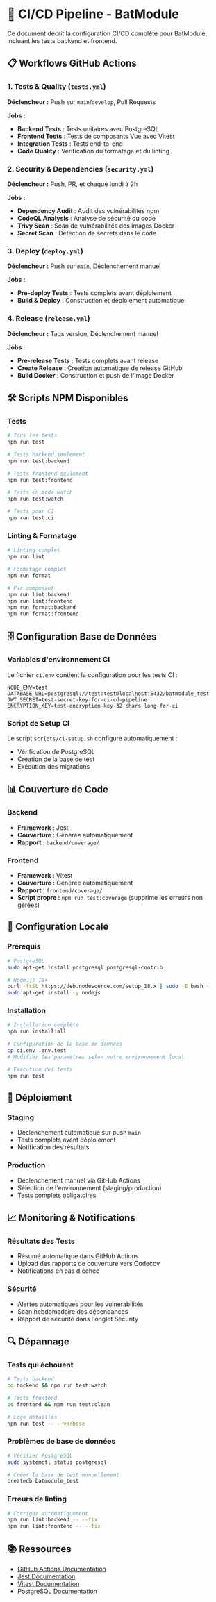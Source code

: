 # 🚀 CI/CD Pipeline - BatModule

Ce document décrit la configuration CI/CD complète pour BatModule, incluant les tests backend et frontend.

## 📋 Workflows GitHub Actions

### 1. Tests & Quality (`tests.yml`)

**Déclencheur :** Push sur `main`/`develop`, Pull Requests

**Jobs :**

- **Backend Tests** : Tests unitaires avec PostgreSQL
- **Frontend Tests** : Tests de composants Vue avec Vitest
- **Integration Tests** : Tests end-to-end
- **Code Quality** : Vérification du formatage et du linting

### 2. Security & Dependencies (`security.yml`)

**Déclencheur :** Push, PR, et chaque lundi à 2h

**Jobs :**

- **Dependency Audit** : Audit des vulnérabilités npm
- **CodeQL Analysis** : Analyse de sécurité du code
- **Trivy Scan** : Scan de vulnérabilités des images Docker
- **Secret Scan** : Détection de secrets dans le code

### 3. Deploy (`deploy.yml`)

**Déclencheur :** Push sur `main`, Déclenchement manuel

**Jobs :**

- **Pre-deploy Tests** : Tests complets avant déploiement
- **Build & Deploy** : Construction et déploiement automatique

### 4. Release (`release.yml`)

**Déclencheur :** Tags version, Déclenchement manuel

**Jobs :**

- **Pre-release Tests** : Tests complets avant release
- **Create Release** : Création automatique de release GitHub
- **Build Docker** : Construction et push de l'image Docker

## 🛠️ Scripts NPM Disponibles

### Tests

```bash
# Tous les tests
npm run test

# Tests backend seulement
npm run test:backend

# Tests frontend seulement
npm run test:frontend

# Tests en mode watch
npm run test:watch

# Tests pour CI
npm run test:ci
```

### Linting & Formatage

```bash
# Linting complet
npm run lint

# Formatage complet
npm run format

# Par composant
npm run lint:backend
npm run lint:frontend
npm run format:backend
npm run format:frontend
```

## 🗄️ Configuration Base de Données

### Variables d'environnement CI

Le fichier `ci.env` contient la configuration pour les tests CI :

```env
NODE_ENV=test
DATABASE_URL=postgresql://test:test@localhost:5432/batmodule_test
JWT_SECRET=test-secret-key-for-ci-cd-pipeline
ENCRYPTION_KEY=test-encryption-key-32-chars-long-for-ci
```

### Script de Setup CI

Le script `scripts/ci-setup.sh` configure automatiquement :

- Vérification de PostgreSQL
- Création de la base de test
- Exécution des migrations

## 📊 Couverture de Code

### Backend

- **Framework :** Jest
- **Couverture :** Générée automatiquement
- **Rapport :** `backend/coverage/`

### Frontend

- **Framework :** Vitest
- **Couverture :** Générée automatiquement
- **Rapport :** `frontend/coverage/`
- **Script propre :** `npm run test:coverage` (supprime les erreurs non gérées)

## 🔧 Configuration Locale

### Prérequis

```bash
# PostgreSQL
sudo apt-get install postgresql postgresql-contrib

# Node.js 18+
curl -fsSL https://deb.nodesource.com/setup_18.x | sudo -E bash -
sudo apt-get install -y nodejs
```

### Installation

```bash
# Installation complète
npm run install:all

# Configuration de la base de données
cp ci.env .env.test
# Modifier les paramètres selon votre environnement local

# Exécution des tests
npm run test
```

## 🚀 Déploiement

### Staging

- Déclenchement automatique sur push `main`
- Tests complets avant déploiement
- Notification des résultats

### Production

- Déclenchement manuel via GitHub Actions
- Sélection de l'environnement (staging/production)
- Tests complets obligatoires

## 📈 Monitoring & Notifications

### Résultats des Tests

- Résumé automatique dans GitHub Actions
- Upload des rapports de couverture vers Codecov
- Notifications en cas d'échec

### Sécurité

- Alertes automatiques pour les vulnérabilités
- Scan hebdomadaire des dépendances
- Rapport de sécurité dans l'onglet Security

## 🔍 Dépannage

### Tests qui échouent

```bash
# Tests backend
cd backend && npm run test:watch

# Tests frontend
cd frontend && npm run test:clean

# Logs détaillés
npm run test -- --verbose
```

### Problèmes de base de données

```bash
# Vérifier PostgreSQL
sudo systemctl status postgresql

# Créer la base de test manuellement
createdb batmodule_test
```

### Erreurs de linting

```bash
# Corriger automatiquement
npm run lint:backend -- --fix
npm run lint:frontend -- --fix
```

## 📚 Ressources

- [GitHub Actions Documentation](https://docs.github.com/en/actions)
- [Jest Documentation](https://jestjs.io/docs/getting-started)
- [Vitest Documentation](https://vitest.dev/)
- [PostgreSQL Documentation](https://www.postgresql.org/docs/)
